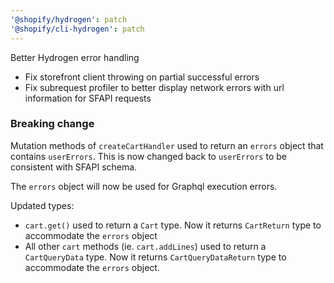 ```yaml
---
'@shopify/hydrogen': patch
'@shopify/cli-hydrogen': patch
---
```


Better Hydrogen error handling

* Fix storefront client throwing on partial successful errors
* Fix subrequest profiler to better display network errors with url information for SFAPI requests

### Breaking change

 Mutation methods of `createCartHandler` used to return an `errors` object that contains `userErrors`. This is now changed back to `userErrors` to be consistent with SFAPI schema.

 The `errors` object will now be used for Graphql execution errors.

 Updated types:

 * `cart.get()` used to return a `Cart` type. Now it returns `CartReturn` type to accommodate the `errors` object
 * All other `cart` methods (ie. `cart.addLines`) used to return a `CartQueryData` type. Now it returns `CartQueryDataReturn` type to accommodate the `errors` object.
